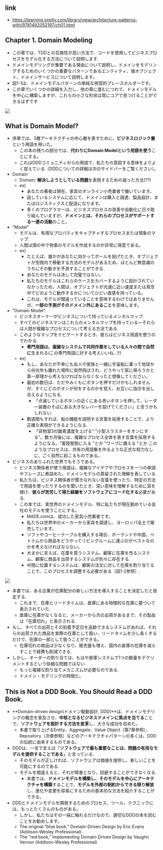## link

- https://learning.oreilly.com/library/view/architecture-patterns-with/9781492052197/ch01.html

## Chapter 1. Domain Modeling

- この章では、TDDとの互換性が高い方法で、コードを使用してビジネスプロセスをモデル化する方法について説明します.
- ドメインモデリングが重要である理由について説明し、ドメインをモデリングするためのいくつかの重要なパターンであるエンティティ、値オブジェクト、ドメインサービスについて説明します。
- 図1-1は、ドメインモデルパターンの単純な視覚的プレースホルダーです。
- この章でいくつかの詳細を入力し、他の章に進むにつれて、ドメインモデルを中心に構築しますが、これらの小さな形状は常にコアで見つけることができるはずです

![](https://learning.oreilly.com/api/v2/epubs/urn:orm:book:9781492052197/files/assets/apwp_0101.png)

## What is Domain Model?

- 序章では、3層アーキテクチャの中心層を表すために、**ビジネスロジック層**という用語を用いた。
  - この本の残りの部分では、**代わりにDomain Modelという用語を使う**ことにする。
  - これはDDDコミュニティからの用語で、私たちの意図する意味をよりよく捉えている（DDDについての詳細は次のサイドバーをご覧ください）。
- Domain
  - Domain: **解決しようとしている問題**を表現するための凝った方法(??)
  - ex)
    - あなたの著者は現在、家具のオンライン小売業者で働いています。
    - 話しているシステムに応じて、ドメインは購入と調達、製品設計、またはロジスティクスと配送になります。
    - 多くのプログラマーは、ビジネスプロセスの改善や自動化に日々取り組んでいますが、**ドメインとは、それらのプロセスがサポートする一連の活動**のこと。
- "Model"
  - モデルは、有用なプロパティをキャプチャするプロセスまたは現象のマップ.
  - 人間は頭の中で物事のモデルを作成するのが非常に得意である。
  - ex)
    - たとえば、誰かがあなたに向かってボールを投げたとき、オブジェクトが空間内で移動する方法のモデルがあるため、ほとんど無意識のうちにその動きを予測することができる.
    - あなたのモデルは決して完璧ではない。
    - 私たちのモデルはこれらのケースをカバーするように設計されていなかったため、人間は、オブジェクトが光速に近い速度または真空中でどのように動作するかについてひどい直感を持っている。
    - これは、モデルが間違っていることを意味するわけではありませんが、**一部の予測がそのドメイン外にあること**を意味します。
- "Domain Model":
  - ビジネスオーナーがビジネスについて持っているメンタルマップ.
  - すべてのビジネスマンはこれらのメンタルマップを持っている—それらは人間が複雑なプロセスについて考える方法である.
  - このようなマップをナビゲートするとき、彼らはビジネス用語を使うのでわかる.
    - **専門用語は、複雑なシステムで共同作業をしている人々の間で自然に**生まれる(この専門用語に対する考えいいね...!!)
  - ex)
    - もし、あなたが不幸にも友人や家族と一緒に宇宙船に乗って地球から何光年も離れた場所に突然飛ばされ、どうやって家に帰ろうかと第一原理から考えなければならなくなったと想像してください。
    - 最初の数日は、ただやみくもにボタンを押すだけかもしれませんが、すぐにどのボタンが何をするのかを覚え、お互いに指示を出し合えるようになる.
      - 「点滅しているボタンの近くにある赤いボタンを押して、レーダー装置のそばにある大きなレバーを投げてください」と言うかもしれない.
    - 数週間もすれば、船の機能を説明する言葉を採用することで、より正確な表現ができるようになる.
      - 「貨物室3の酸素濃度を上げる" "小型スラスターをオンにする"。数カ月後には、複雑なプロセス全体を表す言葉を採用するようになる。"着陸態勢に入る "とか "ワープに備える "とか このようなプロセスは、共有の用語集を作るような正式な努力なしに、ごく自然に起こるものである。
- ビジネスのありふれた世界でもそうである。
  - ビジネス関係者が使う用語は、複雑なアイデアやプロセスを一つの単語やフレーズに煮詰めた、ドメインモデルの蒸留された理解を表している.
  - 私たちは、ビジネス関係者が聞きなれない言葉を使ったり、特定の方法で用語を使ったりするのを聞いたとき、深い意味を理解するために耳を傾け、**彼らが苦労して得た経験をソフトウェアにコード化する**必要がある.
  - この本では、実世界のドメインモデル、特に私たちが現在勤めている会社のモデルを使うことにする。
    - MADE.comは、成功した家具小売業者です。
    - 私たちは世界中のメーカーから家具を調達し、ヨーロッパ全土で販売しています。
    - ソファやコーヒーテーブルを購入する場合、ポーランドや中国、ベトナムから商品をどうやってリビングルームに運ぶのがベストなのかを考えなければならない。
    - 大まかに言えば、在庫を買うシステム、顧客に在庫を売るシステム、顧客に商品を出荷するシステムが別々に存在する.
    - 中間に位置するシステムは、顧客の注文に対して在庫を割り当てることで、このプロセスを調整する必要がある（図1-2参照）.

![](https://learning.oreilly.com/api/v2/epubs/urn:orm:book:9781492052197/files/assets/apwp_0102.png)

- 本書では、ある企業が在庫配分の新しい方法を導入することを決定したと仮定する.
  - これまで、在庫とリードタイムは、倉庫にある物理的な在庫に基づいて表示されていた.
  - 倉庫に在庫がなくなると、メーカーから次の出荷があるまで、その製品は「在庫切れ」と表示される.
- もし、すべての出荷とその到着予定日を追跡できるシステムがあれば、それらの出荷された商品を実際の在庫として扱い、リードタイムを少し長くするだけで、在庫の一部として扱うことができる。
  - 在庫切れの商品は少なくなり、販売量も増え、国内の倉庫の在庫を減らすことで経費も削減できる.
- しかし、オーダーの割り当ては、もはや倉庫システムで1つの数量をデクリメントするという些細な問題ではない.
  - もっと複雑な割り当てメカニズムが必要なのである.
  - ドメイン・モデリングの時間だ。

## This is Not a DDD Book. You Should Read a DDD Book.

- **Domain-driven design(ドメイン駆動設計, DDD)**は、ドメインモデリングの概念を普及させ、**中核となるビジネスドメインに焦点を当てる**ことで、**ソフトウェアを設計する方法を変革**し、大きな成功を収めた。
  - 本書で取り上げるEntity、Aggregate、Value Object（第7章参照）、Repository（次章参照）などのアーキテクチャパターンの多くは、DDDの伝統に由来するものである。
- DDDは、一言で言えば「**ソフトウェアで最も重要なことは、問題の有用なモデルを提供することである**」と言っている.
  - そのモデルが正しければ、ソフトウェアは価値を提供し、新しいことを可能にするのである.
  - モデルを間違えると、それが障害となり、回避することができなくなる.
    - 本書では、**ドメインモデルを構築し、そのモデルを中心にアーキテクチャを構築**することで、**モデルを外部の制約からできる限り解放**し、進化や変更を容易にするための基本的な方法を紹介することができる。
- DDDとドメインモデルを開発するためのプロセス、ツール、テクニックには、もっとたくさんのものがある。
  - しかし、私たちはその一端に触れるだけなので、適切なDDDの本を読むことをお勧めします。
  - The original “blue book,” Domain-Driven Design by Eric Evans (Addison-Wesley Professional)
  - The “red book,” Implementing Domain-Driven Design by Vaughn Vernon (Addison-Wesley Professional)
